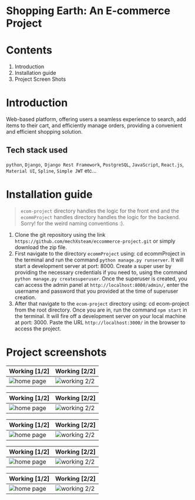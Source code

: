 # Shopping Earth: An E-commerce Project

# Contents
1. Introduction
2. Installation guide
3. Project Screen Shots

# Introduction

Web-based platform, offering users a seamless experience to search, add items to their cart, and efficiently manage orders, 
providing a convenient and efficient shopping solution.

## Tech stack used 
`python`, `Django`,` Django Rest Framework`,  `PostgreSQL`, `JavaScript`, `React.js`, `Material UI`, `Spline`, `Simple JWT` etc...

# Installation guide

> `ecom-project` directory handles the logic for the front end and the `ecommProject` handles directory handles the logic for the backend. Sorry! for the weird
> naming conventions :).

1. Clone the git repository using the link ```https://github.com/mechXsteam/eccommerce-project.git``` or simply download the zip file.
2. First navigate to the directory `ecommProject` using: cd ecommProject in the terminal and run the command `python manage.py runserver`. It will start a
   development server at port: 8000. Create a super user by  providing the necessary credentials if you need to, using the command `python manage.py createsuperuser`.
   Once the superuser is created, you can access the admin panel at `http://localhost:8000/admin/`, enter the username and password that you provided at the time of
   superuser creation.
3. After that navigate to the `ecom-project` directory using: cd ecom-project from the root directory. Once you are in, run the command `npm start` in the terminal.
   It will fire off a development server on your local machine at port: 3000. Paste the URL `http://localhost:3000/` in the browser to access the project.

# Project screenshots



| Working [1/2]           | Working [2/2]             |
| ---------------------- | ---------------------- |
| ![home page](https://i.pinimg.com/750x/4c/39/d0/4c39d0065effb228a32eaaa8aaee55c7.jpg)|![working 2/2](https://i.pinimg.com/750x/19/13/b6/1913b69d154ffb724214e3a991e7a226.jpg)|

| Working [1/2]           | Working [2/2]             |
| ---------------------- | ---------------------- |
| ![home page](https://i.pinimg.com/750x/19/13/b6/1913b69d154ffb724214e3a991e7a226.jpg)|![working 2/2](https://i.pinimg.com/750x/68/14/3d/68143d259fc406f330a4c1f6063e7e40.jpg)|

| Working [1/2]           | Working [2/2]             |
| ---------------------- | ---------------------- |
| ![home page](https://i.pinimg.com/750x/4c/39/d0/4c39d0065effb228a32eaaa8aaee55c7.jpg)|![working 2/2](https://i.pinimg.com/750x/19/13/b6/1913b69d154ffb724214e3a991e7a226.jpg)|

| Working [1/2]           | Working [2/2]             |
| ---------------------- | ---------------------- |
| ![home page](https://i.pinimg.com/750x/4c/39/d0/4c39d0065effb228a32eaaa8aaee55c7.jpg)|![working 2/2](https://i.pinimg.com/750x/19/13/b6/1913b69d154ffb724214e3a991e7a226.jpg)|

| Working [1/2]           | Working [2/2]             |
| ---------------------- | ---------------------- |
| ![home page](https://i.pinimg.com/750x/4c/39/d0/4c39d0065effb228a32eaaa8aaee55c7.jpg)|![working 2/2](https://i.pinimg.com/750x/19/13/b6/1913b69d154ffb724214e3a991e7a226.jpg)|

